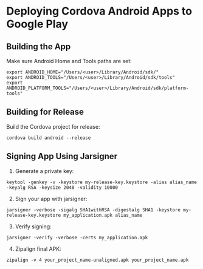 # Deploying Cordova Android Apps to Google Play

## Building the App

Make sure Android Home and Tools paths are set:

```
export ANDROID_HOME="/Users/<user>/Library/Android/sdk/"
export ANDROID_TOOLS="/Users/<user>/Library/Android/sdk/tools"
export ANDROID_PLATFORM_TOOLS="/Users/<user>/Library/Android/sdk/platform-tools"
```

## Building for Release

Build the Cordova project for release:

```
cordova build android --release
```

## Signing App Using Jarsigner

1. Generate a private key:

```
keytool -genkey -v -keystore my-release-key.keystore -alias alias_name -keyalg RSA -keysize 2048 -validity 10000
```

2. Sign your app with jarsigner:

```
jarsigner -verbose -sigalg SHA1withRSA -digestalg SHA1 -keystore my-release-key.keystore my_application.apk alias_name
```

3. Verify signing:

```
jarsigner -verify -verbose -certs my_application.apk
```

4. Zipalign final APK:

```
zipalign -v 4 your_project_name-unaligned.apk your_project_name.apk
```

